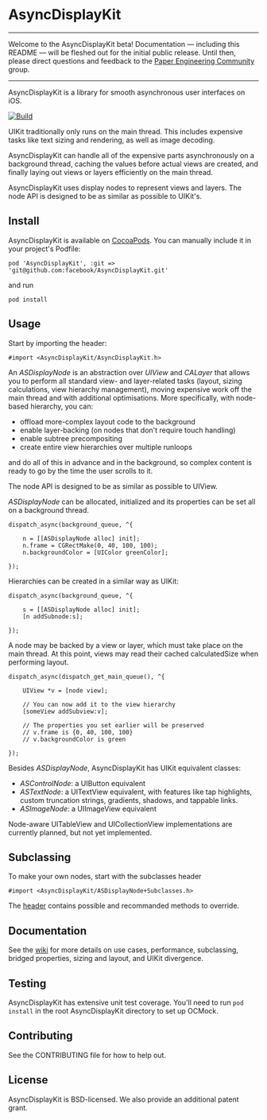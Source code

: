 # AsyncDisplayKit

---

Welcome to the AsyncDisplayKit beta!  Documentation — including this README — will be fleshed out for the initial public release.  Until then, please direct questions and feedback to the [Paper Engineering Community](https://www.facebook.com/groups/551597518288687) group.

---


AsyncDisplayKit is a library for smooth asynchronous user interfaces on iOS.

[![Build](https://api.travis-ci.org/facebook/AsyncDisplayKit.svg)](https://travis-ci.org/facebook/AsyncDisplayKit)

UIKit traditionally only runs on the main thread. This includes expensive tasks like text sizing and rendering, as well as image decoding. 

AsyncDisplayKit can handle all of the expensive parts asynchronously on a background thread, caching the values before actual views are created, and finally laying out views or layers efficiently on the main thread.

AsyncDisplayKit uses display nodes to represent views and layers. The node API is designed to be as similar as possible to UIKit's. 


## Install

AsyncDisplayKit is available on [CocoaPods](http://cocoapods.org/).  You can manually include it in your project's Podfile:

	pod 'AsyncDisplayKit', :git => 'git@github.com:facebook/AsyncDisplayKit.git'

and run 

	pod install


## Usage

Start by importing the header:

	#import <AsyncDisplayKit/AsyncDisplayKit.h>

An _ASDisplayNode_ is an abstraction over _UIView_ and _CALayer_ that allows you to perform all standard view- and layer-related tasks (layout, sizing calculations, view hierarchy management), moving expensive work off the main thread and with additional optimisations. More specifically, with node-based hierarchy, you can:

- offload more-complex layout code to the background
- enable layer-backing (on nodes that don't require touch handling)
- enable subtree precompositing
- create entire view hierarchies over multiple runloops

and do all of this in advance and in the background, so complex content is ready to go by the time the user scrolls to it.

The node API is designed to be as similar as possible to UIView.

_ASDisplayNode_ can be allocated, initialized and its properties can be set all on a background thread.

	dispatch_async(background_queue, ^{
	
		n = [[ASDisplayNode alloc] init];
		n.frame = CGRectMake(0, 40, 100, 100);
		n.backgroundColor = [UIColor greenColor];
		
	});

Hierarchies can be created in a similar way as UIKit:

	dispatch_async(background_queue, ^{
		
		s = [[ASDisplayNode alloc] init];
		[n addSubnode:s];
		
	});

A node may be backed by a view or layer, which must take place on the main thread. At this point, views may read their cached calculatedSize when performing layout.

	dispatch_async(dispatch_get_main_queue(), ^{
	
		UIView *v = [node view];
	
		// You can now add it to the view hierarchy
		[someView addSubview:v];

		// The properties you set earlier will be preserved
		// v.frame is {0, 40, 100, 100}
		// v.backgroundColor is green
		
	});
	
Besides _ASDisplayNode_, AsyncDisplayKit has UIKit equivalent classes:

- _ASControlNode_: a UIButton equivalent
- _ASTextNode_: a UITextView equivalent, with features like tap highlights, custom truncation strings, gradients, shadows, and tappable links.
- _ASImageNode_: a UIImageView equivalent

Node-aware UITableView and UICollectionView implementations are currently planned, but not yet implemented.


## Subclassing

To make your own nodes, start with the subclasses header

	#import <AsyncDisplayKit/ASDisplayNode+Subclasses.h>

The [header](https://github.com/facebook/AsyncDisplayKit/blob/master/AsyncDisplayKit/ASDisplayNode%2BSubclasses.h) contains possible and recommanded methods to override.


## Documentation 

See the [wiki](https://github.com/facebook/AsyncDisplayKit/wiki) for more details on use cases, performance, subclassing, bridged properties, sizing and layout, and UIKit divergence.


## Testing

AsyncDisplayKit has extensive unit test coverage.  You'll need to run `pod install` in the root AsyncDisplayKit directory to set up OCMock.

## Contributing

See the CONTRIBUTING file for how to help out.

## License

AsyncDisplayKit is BSD-licensed.  We also provide an additional patent grant.
